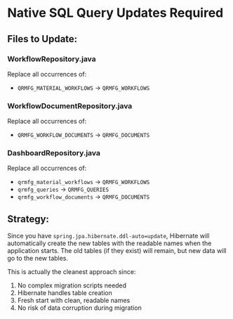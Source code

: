 # Native SQL Query Updates Required

## Files to Update:

### WorkflowRepository.java
Replace all occurrences of:
- `QRMFG_MATERIAL_WORKFLOWS` → `QRMFG_WORKFLOWS`

### WorkflowDocumentRepository.java  
Replace all occurrences of:
- `QRMFG_WORKFLOW_DOCUMENTS` → `QRMFG_DOCUMENTS`

### DashboardRepository.java
Replace all occurrences of:
- `qrmfg_material_workflows` → `QRMFG_WORKFLOWS`
- `qrmfg_queries` → `QRMFG_QUERIES`
- `qrmfg_workflow_documents` → `QRMFG_DOCUMENTS`

## Strategy:
Since you have `spring.jpa.hibernate.ddl-auto=update`, Hibernate will automatically create the new tables with the readable names when the application starts. The old tables (if they exist) will remain, but new data will go to the new tables.

This is actually the cleanest approach since:
1. No complex migration scripts needed
2. Hibernate handles table creation
3. Fresh start with clean, readable names
4. No risk of data corruption during migration